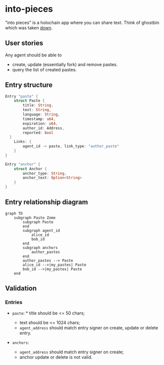 # into-pieces

"into pieces" is a holochain app where you can share text. Think of ghostbin which was taken [down](https://twitter.com/DHowett/status/1078494476568383494).

## User stories

Any agent should be able to

- create, update (essentially fork) and remove pastes.
- query the list of created pastes.

## Entry structure

```rust
Entry "paste" {
	struct Paste {
		title: String,
		text: String,
		language: String,
		timestamp: u64,
		expiration: u64,
		author_id: Address,
		reported: bool
  }
	Links: {
		agent_id -> paste, link_type: "author_paste"
	}
}
```

```rust
Entry "anchor" {
	struct Anchor {
		anchor_type: String,
		anchor_text: Option<String>
	}
}
```

## Entry relationship diagram

```mermaid
graph TD
	subgraph Paste Zome
		subgraph Paste
		end
		subgraph agent_id
			alice_id
			bob_id
		end
		subgraph anchors
			author_pastes
		end
		author_pastes --> Paste
		alice_id -->|my_pastes| Paste
		bob_id -->|my_pastes| Paste
	end
```

## Validation

### Entries

- `paste`: \* title should be <= 50 chars;

  - text should be <= 1024 chars;
  - `agent_address` should match entry signer on create, update or delete entry.

- `anchors`:
  - `agent_address` should match entry signer on create;
  - anchor update or delete is not valid.
